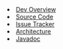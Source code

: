 <li><a href="{{pageRoot}}/development/index.html"><span>Dev Overview</span></a></li>
<li><a href="http://github.com/liqubase/liquibase"><span>Source Code</span></a></li>
<li><a href="http://liquibase.jira.com"><span>Issue Tracker</span></a></li>
<li><a href="{{pageRoot}}/development/architecture.html"><span>Architecture</span></a></li>
<li><a href="{{pageRoot}}/javadoc/index.html"><span>Javadoc</span></a></li>